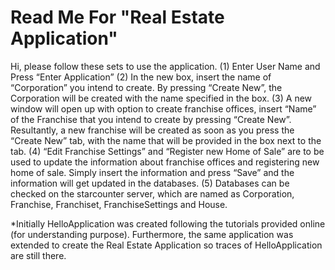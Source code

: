 #  Read Me For "Real Estate Application"

Hi, please follow these sets to use the application. 
(1)	Enter User Name and Press “Enter Application”
(2)	In the new box, insert the name of “Corporation” you intend to create. By pressing “Create New”, the Corporation will be created with the name specified in the box.
(3)	A new window will open up with option to create franchise offices, insert “Name” of the Franchise that you intend to create by pressing “Create New”. Resultantly, a new franchise will be created as soon as you press the “Create New” tab, with the name that will be provided in the box next to the tab. 
(4)	“Edit Franchise Settings” and “Register new Home of Sale” are to be used to update the information about franchise offices and registering new home of sale. Simply insert the information and press “Save” and the information will get updated in the databases. 
(5)	Databases can be checked on the starcounter server, which are named as Corporation, Franchise, Franchiset, FranchiseSettings and House.

*Initially HelloApplication was created following the tutorials provided online (for understanding purpose). Furthermore, the same application was extended to create the Real Estate Application so traces of HelloApplication are still there. 
